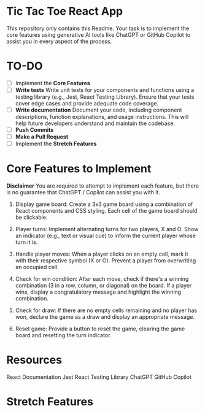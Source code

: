 # Tic Tac Toe React App

This repository only contains this Readme. Your task is to implement the core features using generative AI tools like ChatGPT or GitHub Copilot to assist you in every aspect of the process.

# TO-DO
- [ ] Implement the **Core Features**
- [ ] **Write tests** Write unit tests for your components and functions using a testing library (e.g., Jest, React Testing Library). Ensure that your tests cover edge cases and provide adequate code coverage.
- [ ] **Write documentation** Document your code, including component descriptions, function explanations, and usage instructions. This will help future developers understand and maintain the codebase.
- [ ] **Push Commits**
- [ ] **Make a Pull Request**
- [ ] Implement the **Stretch Features**

# Core Features to Implement
**Disclaimer** You are required to attempt to implement each feature, but there is no guarantee that ChatGPT / Copilot can assist you with it.

1. Display game board: Create a 3x3 game board using a combination of React components and CSS styling. Each cell of the game board should be clickable.

2. Player turns: Implement alternating turns for two players, X and O. Show an indicator (e.g., text or visual cue) to inform the current player whose turn it is.

3. Handle player moves: When a player clicks on an empty cell, mark it with their respective symbol (X or O). Prevent a player from overwriting an occupied cell.

4. Check for win condition: After each move, check if there's a winning combination (3 in a row, column, or diagonal) on the board. If a player wins, display a congratulatory message and highlight the winning combination.

5. Check for draw: If there are no empty cells remaining and no player has won, declare the game as a draw and display an appropriate message.

6. Reset game: Provide a button to reset the game, clearing the game board and resetting the turn indicator.

# Resources
React Documentation
Jest
React Testing Library
ChatGPT
GitHub Copilot

# Stretch Features
